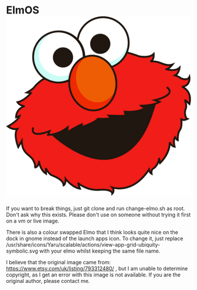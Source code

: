 # ElmOS ![elmo](elmo.png)

If you want to break things, just git clone and run change-elmo.sh as root.
Don't ask why this exists.
Please don't use on someone without trying it first on a vm or live image.

There is also a colour swapped Elmo that I think looks quite nice on the dock in gnome instead of the launch apps icon. To change it, just replace /usr/share/icons/Yaru/scalable/actions/view-app-grid-ubiquity-symbolic.svg with your elmo whilst keeping the same file name. 

I believe that the original image came from: https://www.etsy.com/uk/listing/793312480/ , but I am unable to determine copyright, as I get an error with this image is not available. If you are the original author, please contact me. 
